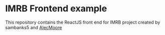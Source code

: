 # IMRB Frontend example


This repository contains the ReactJS front end for IMRB project created by sambanks5 and [AlecMoore](https://github.com/AlecMoore)
